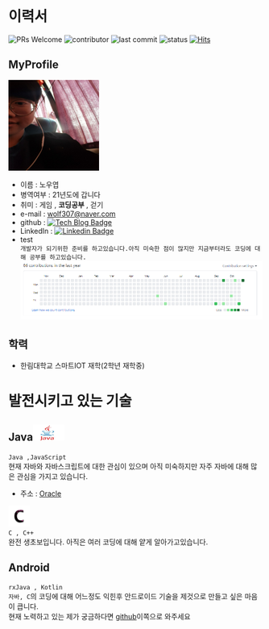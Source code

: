 # 이력서
![PRs Welcome](https://img.shields.io/badge/PRs-welcome-brightgreen.svg?style=flat-square)
![contributor](https://img.shields.io/github/contributors/NoOuYeap/MyProfile?style=square)
![last commit](https://img.shields.io/github/last-commit/NoOuYeap/MyProfile)
![status](https://img.shields.io/badge/status-student%20-brightgreen.svg)
[![Hits](https://hits.seeyoufarm.com/api/count/incr/badge.svg?url=https%3A%2F%2Fgithub.com%2FNoOuYeap%2FMyProfile%2Fblob%2Fmain%2FREADME.md&count_bg=%2379C83D&title_bg=%23555555&icon=&icon_color=%23E7E7E7&title=hits&edge_flat=false)](https://hits.seeyoufarm.com)

## MyProfile
<img src = "https://github.com/NoOuYeap/MyProfile/blob/main/image/KakaoTalk_20201024_184605644.jpg" width = 180 height = 180 ></img>      
- 이름 : 노우엽
- 병역여부 : 21년도에 갑니다    
- 취미 : 게임 , **코딩공부** , 걷기
- e-mail : wolf307@naver.com
- github : [![Tech Blog Badge](http://img.shields.io/badge/-Tech%20blog-black?style=flat-square&logo=github&link=https://github.com/NoOuYeap)](https://github.com/NoOuYeap)
- LinkedIn : [![Linkedin Badge](https://img.shields.io/badge/-LinkedIn-blue?style=flat-square&logo=Linkedin&logoColor=white&link=https://www.linkedin.com/in/%EC%9A%B0%EC%97%BD-%EB%85%B8-5936241ba/)](https://www.linkedin.com/in/%EC%9A%B0%EC%97%BD-%EB%85%B8-5936241ba/)
- test    
`개발자가 되기위한 준비를 하고있습니다.아직 미숙한 점이 많지만 지금부터라도 코딩에 대해 공부를 하고있습니다. `
![깃허브](https://github.com/NoOuYeap/MyProfile/blob/main/image/contributions.PNG)    

## 학력    
- 한림대학교 스마트IOT 재학(2학년 재학중)    

# 발전시키고 있는 기술        
## Java<img src = "https://github.com/NoOuYeap/MyProfile/blob/main/image/java.jpg" width = 62 height = 32></img>   
 `Java ,JavaScript `    
 현재 자바와 자바스크립트에 대한 관심이 있으며 아직 미숙하지만 자주 자바에 대해 많은 관심을 가지고 있습니다.    
- 주소 : [Oracle](https://www.oracle.com/java/technologies/)    

<img src = "https://github.com/NoOuYeap/MyProfile/blob/main/image/c.jpg" widthe = 62 height = 42></img>    
`C , C++`    
완전 생초보입니다. 아직은 여러 코딩에 대해 얕게 알아가고있습니다.    

## Android    
`rxJava , Kotlin`    
`자바, C`의 코딩에 대해 어느정도 익힌후 안드로이드 기술을 제것으로 만들고 싶은 마음이 큽니다.    
현재 노력하고 있는 제가 궁금하다면
[github](https://github.com/NoOuYeap)이쪽으로 와주세요


